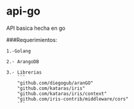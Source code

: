 # api-go
API basica hecha en go

###Requerimientos:
	
	1.-Golang
	
	2.- ArangoDB
	
	3.- Librerias
		```
		"github.com/diegogub/aranGO"
		"github.com/kataras/iris"
		"github.com/kataras/iris/context"
		"github.com/iris-contrib/middleware/cors"
		```
	

